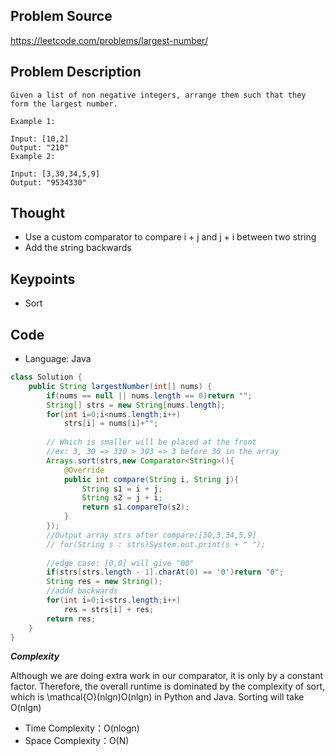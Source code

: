 ## Problem Source
https://leetcode.com/problems/largest-number/

## Problem Description
```
Given a list of non negative integers, arrange them such that they form the largest number.

Example 1:

Input: [10,2]
Output: "210"
Example 2:

Input: [3,30,34,5,9]
Output: "9534330"
```

## Thought
- Use a custom comparator to compare i + j and j + i between two string
- Add the string backwards

## Keypoints
- Sort


## Code
* Language: Java

```Java
class Solution {
    public String largestNumber(int[] nums) {
        if(nums == null || nums.length == 0)return "";
        String[] strs = new String[nums.length];
        for(int i=0;i<nums.length;i++)
            strs[i] = nums[i]+"";
        
        // Which is smaller will be placed at the front
        //ex: 3, 30 => 330 > 303 => 3 before 30 in the array
        Arrays.sort(strs,new Comparator<String>(){
            @Override
            public int compare(String i, String j){
                String s1 = i + j;
                String s2 = j + i;
                return s1.compareTo(s2);
            }
        });
        //Output array strs after compare:[30,3,34,5,9] 
        // for(String s : strs)System.out.print(s + " ");
        
        //edge case: [0,0] will give "00"
        if(strs[strs.length - 1].charAt(0) == '0')return "0";
        String res = new String();
        //addd backwards
        for(int i=0;i<strs.length;i++)
            res = strs[i] + res;
        return res;
    }
}
```

***Complexity***

Although we are doing extra work in our comparator, it is only by a constant factor. Therefore, the overall runtime is dominated by the complexity of sort, which is \mathcal{O}(nlgn)O(nlgn) in Python and Java.
Sorting will take O(nlgn)

- Time Complexity：O(nlogn)
- Space Complexity：O(N)
